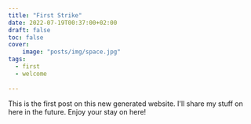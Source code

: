 ```yaml
---
title: "First Strike"
date: 2022-07-19T00:37:00+02:00
draft: false
toc: false
cover:
    image: "posts/img/space.jpg"
tags:
  - first
  - welcome
  
---
```

This is the first post on this new generated website. I'll share my stuff on here in the future.
Enjoy your stay on here!
